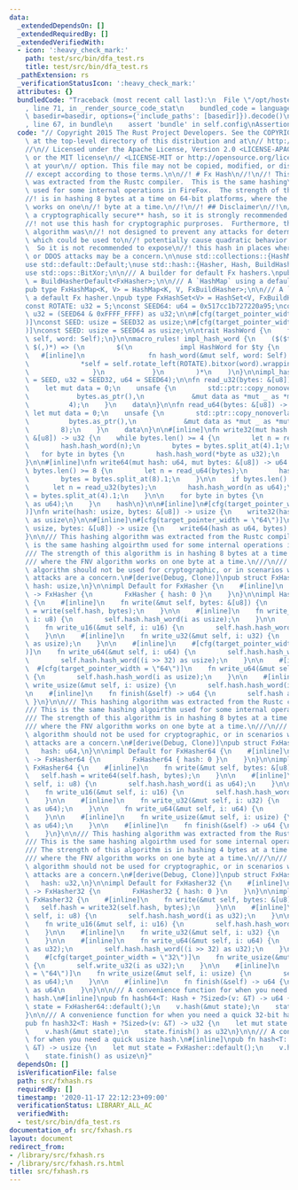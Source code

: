 ```yaml
---
data:
  _extendedDependsOn: []
  _extendedRequiredBy: []
  _extendedVerifiedWith:
  - icon: ':heavy_check_mark:'
    path: test/src/bin/dfa_test.rs
    title: test/src/bin/dfa_test.rs
  _pathExtension: rs
  _verificationStatusIcon: ':heavy_check_mark:'
  attributes: {}
  bundledCode: "Traceback (most recent call last):\n  File \"/opt/hostedtoolcache/Python/3.9.0/x64/lib/python3.9/site-packages/onlinejudge_verify/documentation/build.py\"\
    , line 71, in _render_source_code_stat\n    bundled_code = language.bundle(stat.path,\
    \ basedir=basedir, options={'include_paths': [basedir]}).decode()\n  File \"/opt/hostedtoolcache/Python/3.9.0/x64/lib/python3.9/site-packages/onlinejudge_verify/languages/user_defined.py\"\
    , line 67, in bundle\n    assert 'bundle' in self.config\nAssertionError\n"
  code: "// Copyright 2015 The Rust Project Developers. See the COPYRIGHT\n// file\
    \ at the top-level directory of this distribution and at\n// http://rust-lang.org/COPYRIGHT.\n\
    //\n// Licensed under the Apache License, Version 2.0 <LICENSE-APACHE or\n// http://www.apache.org/licenses/LICENSE-2.0>\
    \ or the MIT license\n// <LICENSE-MIT or http://opensource.org/licenses/MIT>,\
    \ at your\n// option. This file may not be copied, modified, or distributed\n\
    // except according to those terms.\n\n//! # Fx Hash\n//!\n//! This hashing algorithm\
    \ was extracted from the Rustc compiler.  This is the same hashing\n//! algoirthm\
    \ used for some internal operations in FireFox.  The strength of this algorithm\n\
    //! is in hashing 8 bytes at a time on 64-bit platforms, where the FNV algorithm\
    \ works on one\n//! byte at a time.\n//!\n//! ## Disclaimer\n//!\n//! It is **not\
    \ a cryptographically secure** hash, so it is strongly recommended that you do\n\
    //! not use this hash for cryptographic purproses.  Furthermore, this hashing\
    \ algorithm was\n//! not designed to prevent any attacks for determining collisions\
    \ which could be used to\n//! potentially cause quadratic behavior in `HashMap`s.\
    \  So it is not recommended to expose\n//! this hash in places where collissions\
    \ or DDOS attacks may be a concern.\n\nuse std::collections::{HashMap, HashSet};\n\
    use std::default::Default;\nuse std::hash::{Hasher, Hash, BuildHasherDefault};\n\
    use std::ops::BitXor;\n\n/// A builder for default Fx hashers.\npub type FxBuildHasher\
    \ = BuildHasherDefault<FxHasher>;\n\n/// A `HashMap` using a default Fx hasher.\n\
    pub type FxHashMap<K, V> = HashMap<K, V, FxBuildHasher>;\n\n/// A `HashSet` using\
    \ a default Fx hasher.\npub type FxHashSet<V> = HashSet<V, FxBuildHasher>;\n\n\
    const ROTATE: u32 = 5;\nconst SEED64: u64 = 0x517cc1b727220a95;\nconst SEED32:\
    \ u32 = (SEED64 & 0xFFFF_FFFF) as u32;\n\n#[cfg(target_pointer_width = \"32\"\
    )]\nconst SEED: usize = SEED32 as usize;\n#[cfg(target_pointer_width = \"64\"\
    )]\nconst SEED: usize = SEED64 as usize;\n\ntrait HashWord {\n    fn hash_word(&mut\
    \ self, word: Self);\n}\n\nmacro_rules! impl_hash_word {\n    ($($ty:ty = $key:ident),*\
    \ $(,)*) => (\n        $(\n            impl HashWord for $ty {\n             \
    \   #[inline]\n                fn hash_word(&mut self, word: Self) {\n       \
    \             *self = self.rotate_left(ROTATE).bitxor(word).wrapping_mul($key);\n\
    \                }\n            }\n        )*\n    )\n}\n\nimpl_hash_word!(usize\
    \ = SEED, u32 = SEED32, u64 = SEED64);\n\nfn read_u32(bytes: &[u8]) -> u32 {\n\
    \    let mut data = 0;\n    unsafe {\n        std::ptr::copy_nonoverlapping(\n\
    \            bytes.as_ptr(),\n            &mut data as *mut _ as *mut u8,\n  \
    \          4);\n    }\n    data\n}\n\nfn read_u64(bytes: &[u8]) -> u64 {\n   \
    \ let mut data = 0;\n    unsafe {\n        std::ptr::copy_nonoverlapping(\n  \
    \          bytes.as_ptr(),\n            &mut data as *mut _ as *mut u8,\n    \
    \        8);\n    }\n    data\n}\n\n#[inline]\nfn write32(mut hash: u32, mut bytes:\
    \ &[u8]) -> u32 {\n    while bytes.len() >= 4 {\n        let n = read_u32(bytes);\n\
    \        hash.hash_word(n);\n        bytes = bytes.split_at(4).1;\n    }\n\n \
    \   for byte in bytes {\n        hash.hash_word(*byte as u32);\n    }\n    hash\n\
    }\n\n#[inline]\nfn write64(mut hash: u64, mut bytes: &[u8]) -> u64 {\n    while\
    \ bytes.len() >= 8 {\n        let n = read_u64(bytes);\n        hash.hash_word(n);\n\
    \        bytes = bytes.split_at(8).1;\n    }\n\n    if bytes.len() >= 4 {\n  \
    \      let n = read_u32(bytes);\n        hash.hash_word(n as u64);\n        bytes\
    \ = bytes.split_at(4).1;\n    }\n\n    for byte in bytes {\n        hash.hash_word(*byte\
    \ as u64);\n    }\n    hash\n}\n\n#[inline]\n#[cfg(target_pointer_width = \"32\"\
    )]\nfn write(hash: usize, bytes: &[u8]) -> usize {\n    write32(hash as u32, bytes)\
    \ as usize\n}\n\n#[inline]\n#[cfg(target_pointer_width = \"64\")]\nfn write(hash:\
    \ usize, bytes: &[u8]) -> usize {\n    write64(hash as u64, bytes) as usize\n\
    }\n\n/// This hashing algorithm was extracted from the Rustc compiler.\n/// This\
    \ is the same hashing algoirthm used for some internal operations in FireFox.\n\
    /// The strength of this algorithm is in hashing 8 bytes at a time on 64-bit platforms,\n\
    /// where the FNV algorithm works on one byte at a time.\n///\n/// This hashing\
    \ algorithm should not be used for cryptographic, or in scenarios where\n/// DOS\
    \ attacks are a concern.\n#[derive(Debug, Clone)]\npub struct FxHasher {\n   \
    \ hash: usize,\n}\n\nimpl Default for FxHasher {\n    #[inline]\n    fn default()\
    \ -> FxHasher {\n        FxHasher { hash: 0 }\n    }\n}\n\nimpl Hasher for FxHasher\
    \ {\n    #[inline]\n    fn write(&mut self, bytes: &[u8]) {\n        self.hash\
    \ = write(self.hash, bytes);\n    }\n\n    #[inline]\n    fn write_u8(&mut self,\
    \ i: u8) {\n        self.hash.hash_word(i as usize);\n    }\n\n    #[inline]\n\
    \    fn write_u16(&mut self, i: u16) {\n        self.hash.hash_word(i as usize);\n\
    \    }\n\n    #[inline]\n    fn write_u32(&mut self, i: u32) {\n        self.hash.hash_word(i\
    \ as usize);\n    }\n\n    #[inline]\n    #[cfg(target_pointer_width = \"32\"\
    )]\n    fn write_u64(&mut self, i: u64) {\n        self.hash.hash_word(i as usize);\n\
    \        self.hash.hash_word((i >> 32) as usize);\n    }\n\n    #[inline]\n  \
    \  #[cfg(target_pointer_width = \"64\")]\n    fn write_u64(&mut self, i: u64)\
    \ {\n        self.hash.hash_word(i as usize);\n    }\n\n    #[inline]\n    fn\
    \ write_usize(&mut self, i: usize) {\n        self.hash.hash_word(i);\n    }\n\
    \n    #[inline]\n    fn finish(&self) -> u64 {\n        self.hash as u64\n   \
    \ }\n}\n\n/// This hashing algorithm was extracted from the Rustc compiler.\n\
    /// This is the same hashing algoirthm used for some internal operations in FireFox.\n\
    /// The strength of this algorithm is in hashing 8 bytes at a time on any platform,\n\
    /// where the FNV algorithm works on one byte at a time.\n///\n/// This hashing\
    \ algorithm should not be used for cryptographic, or in scenarios where\n/// DOS\
    \ attacks are a concern.\n#[derive(Debug, Clone)]\npub struct FxHasher64 {\n \
    \   hash: u64,\n}\n\nimpl Default for FxHasher64 {\n    #[inline]\n    fn default()\
    \ -> FxHasher64 {\n        FxHasher64 { hash: 0 }\n    }\n}\n\nimpl Hasher for\
    \ FxHasher64 {\n    #[inline]\n    fn write(&mut self, bytes: &[u8]) {\n     \
    \   self.hash = write64(self.hash, bytes);\n    }\n\n    #[inline]\n    fn write_u8(&mut\
    \ self, i: u8) {\n        self.hash.hash_word(i as u64);\n    }\n\n    #[inline]\n\
    \    fn write_u16(&mut self, i: u16) {\n        self.hash.hash_word(i as u64);\n\
    \    }\n\n    #[inline]\n    fn write_u32(&mut self, i: u32) {\n        self.hash.hash_word(i\
    \ as u64);\n    }\n\n    fn write_u64(&mut self, i: u64) {\n        self.hash.hash_word(i);\n\
    \    }\n\n    #[inline]\n    fn write_usize(&mut self, i: usize) {\n        self.hash.hash_word(i\
    \ as u64);\n    }\n\n    #[inline]\n    fn finish(&self) -> u64 {\n        self.hash\n\
    \    }\n}\n\n/// This hashing algorithm was extracted from the Rustc compiler.\n\
    /// This is the same hashing algoirthm used for some internal operations in FireFox.\n\
    /// The strength of this algorithm is in hashing 4 bytes at a time on any platform,\n\
    /// where the FNV algorithm works on one byte at a time.\n///\n/// This hashing\
    \ algorithm should not be used for cryptographic, or in scenarios where\n/// DOS\
    \ attacks are a concern.\n#[derive(Debug, Clone)]\npub struct FxHasher32 {\n \
    \   hash: u32,\n}\n\nimpl Default for FxHasher32 {\n    #[inline]\n    fn default()\
    \ -> FxHasher32 {\n        FxHasher32 { hash: 0 }\n    }\n}\n\nimpl Hasher for\
    \ FxHasher32 {\n    #[inline]\n    fn write(&mut self, bytes: &[u8]) {\n     \
    \   self.hash = write32(self.hash, bytes);\n    }\n\n    #[inline]\n    fn write_u8(&mut\
    \ self, i: u8) {\n        self.hash.hash_word(i as u32);\n    }\n\n    #[inline]\n\
    \    fn write_u16(&mut self, i: u16) {\n        self.hash.hash_word(i as u32);\n\
    \    }\n\n    #[inline]\n    fn write_u32(&mut self, i: u32) {\n        self.hash.hash_word(i);\n\
    \    }\n\n    #[inline]\n    fn write_u64(&mut self, i: u64) {\n        self.hash.hash_word(i\
    \ as u32);\n        self.hash.hash_word((i >> 32) as u32);\n    }\n\n    #[inline]\n\
    \    #[cfg(target_pointer_width = \"32\")]\n    fn write_usize(&mut self, i: usize)\
    \ {\n        self.write_u32(i as u32);\n    }\n\n    #[inline]\n    #[cfg(target_pointer_width\
    \ = \"64\")]\n    fn write_usize(&mut self, i: usize) {\n        self.write_u64(i\
    \ as u64);\n    }\n\n    #[inline]\n    fn finish(&self) -> u64 {\n        self.hash\
    \ as u64\n    }\n}\n\n/// A convenience function for when you need a quick 64-bit\
    \ hash.\n#[inline]\npub fn hash64<T: Hash + ?Sized>(v: &T) -> u64 {\n    let mut\
    \ state = FxHasher64::default();\n    v.hash(&mut state);\n    state.finish()\n\
    }\n\n/// A convenience function for when you need a quick 32-bit hash.\n#[inline]\n\
    pub fn hash32<T: Hash + ?Sized>(v: &T) -> u32 {\n    let mut state = FxHasher32::default();\n\
    \    v.hash(&mut state);\n    state.finish() as u32\n}\n\n/// A convenience function\
    \ for when you need a quick usize hash.\n#[inline]\npub fn hash<T: Hash + ?Sized>(v:\
    \ &T) -> usize {\n    let mut state = FxHasher::default();\n    v.hash(&mut state);\n\
    \    state.finish() as usize\n}"
  dependsOn: []
  isVerificationFile: false
  path: src/fxhash.rs
  requiredBy: []
  timestamp: '2020-11-17 22:12:23+09:00'
  verificationStatus: LIBRARY_ALL_AC
  verifiedWith:
  - test/src/bin/dfa_test.rs
documentation_of: src/fxhash.rs
layout: document
redirect_from:
- /library/src/fxhash.rs
- /library/src/fxhash.rs.html
title: src/fxhash.rs
---
```


